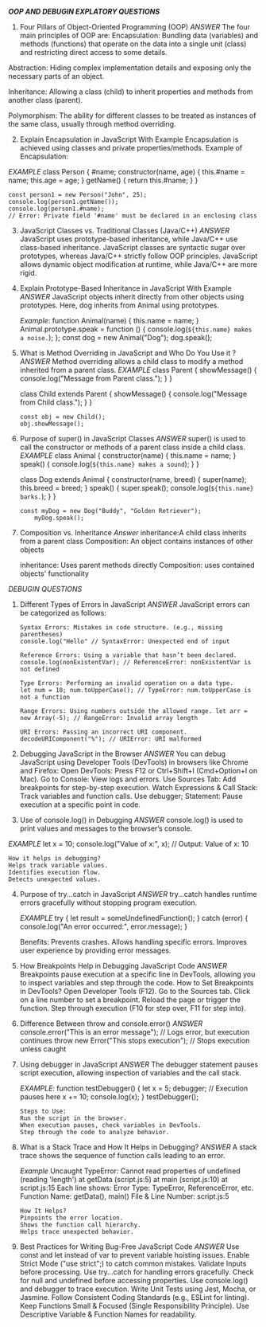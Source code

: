 **_OOP AND DEBUGIN EXPLATORY QUESTIONS_**

1. Four Pillars of Object-Oriented Programming (OOP)
   _ANSWER_
   The four main principles of OOP are:
   Encapsulation: Bundling data (variables) and methods (functions) that operate on the data into a single unit (class) and restricting direct access to some details.

Abstraction: Hiding complex implementation details and exposing only the necessary parts of an object.

Inheritance: Allowing a class (child) to inherit properties and methods from another class (parent).

Polymorphism: The ability for different classes to be treated as instances of the same class, usually through method overriding.

2. Explain Encapsulation in JavaScript With Example
   Encapsulation is achieved using classes and private properties/methods.
   Example of Encapsulation:

_EXAMPLE_
class Person {
#name;
constructor(name, age) {
this.#name = name;
this.age = age;
}
getName() {
return this.#name;
} }

    const person1 = new Person("John", 25);
    console.log(person1.getName());
    console.log(person1.#name);
    // Error: Private field '#name' must be declared in an enclosing class

3.  JavaScript Classes vs. Traditional Classes (Java/C++)
    _ANSWER_
    JavaScript uses prototype-based inheritance, while Java/C++ use class-based inheritance.
    JavaScript classes are syntactic sugar over prototypes, whereas Java/C++ strictly follow OOP principles.
    JavaScript allows dynamic object modification at runtime, while Java/C++ are more rigid.

4.  Explain Prototype-Based Inheritance in JavaScript With Example
    _ANSWER_
    JavaScript objects inherit directly from other objects using prototypes.
    Here, dog inherits from Animal using prototypes.

    _Example_:
    function Animal(name) {
    this.name = name;
    }
    Animal.prototype.speak = function () {
    console.log(`${this.name} makes a noise.`);
    };
    const dog = new Animal("Dog");
    dog.speak();

5.  What is Method Overriding in JavaScript and Who Do You Use it ?
    _ANSWER_
    Method overriding allows a child class to modify a method inherited from a parent class.
    _EXAMPLE_
    class Parent {
    showMessage() {
    console.log("Message from Parent class.");
    }
    }

    class Child extends Parent {
    showMessage() {
    console.log("Message from Child class.");
    }
    }

        const obj = new Child();
        obj.showMessage();

6.  Purpose of super() in JavaScript Classes
    _ANSWER_
    super() is used to call the constructor or methods of a parent class inside a child class.
    _EXAMPLE_
    class Animal {
    constructor(name) {
    this.name = name;
    }
    speak() {
    console.log(`${this.name} makes a sound`);
    }
    }

    class Dog extends Animal {
    constructor(name, breed) {
    super(name);
    this.breed = breed;
    }
    speak() {
    super.speak();
    console.log(`${this.name} barks.`);
    }
    }

        const myDog = new Dog("Buddy", "Golden Retriever");
            myDog.speak();

7.  Composition vs. Inheritance
    _Answer_
    inheritance:A child class inherits from a parent class
    Composition: An object contains instances of other objects

    inheritance: Uses parent methods directly
    Composition: uses contained objects' functionality

_DEBUGIN QUESTIONS_

1.  Different Types of Errors in JavaScript
    _ANSWER_
    JavaScript errors can be categorized as follows:

        Syntax Errors: Mistakes in code structure. (e.g., missing parentheses)
        console.log("Hello" // SyntaxError: Unexpected end of input

        Reference Errors: Using a variable that hasn’t been declared.
        console.log(nonExistentVar); // ReferenceError: nonExistentVar is not defined

        Type Errors: Performing an invalid operation on a data type.
        let num = 10; num.toUpperCase(); // TypeError: num.toUpperCase is not a function

        Range Errors: Using numbers outside the allowed range. let arr = new Array(-5); // RangeError: Invalid array length

        URI Errors: Passing an incorrect URI component. decodeURIComponent("%"); // URIError: URI malformed

2.  Debugging JavaScript in the Browser
    _ANSWER_
    You can debug JavaScript using Developer Tools (DevTools) in browsers like Chrome and Firefox:
    Open DevTools: Press F12 or Ctrl+Shift+I (Cmd+Option+I on Mac).
    Go to Console: View logs and errors.
    Use Sources Tab: Add breakpoints for step-by-step execution.
    Watch Expressions & Call Stack: Track variables and function calls.
    Use debugger; Statement: Pause execution at a specific point in code.

3.  Use of console.log() in Debugging
    _ANSWER_
    console.log() is used to print values and messages to the browser’s console.

_EXAMPLE_
let x = 10;
console.log("Value of x:", x); // Output: Value of x: 10

    How it helps in debugging?
    Helps track variable values.
    Identifies execution flow.
    Detects unexpected values.

4.  Purpose of try...catch in JavaScript
    _ANSWER_
    try...catch handles runtime errors gracefully without stopping program execution.

    _EXAMPLE_
    try {
    let result = someUndefinedFunction();
    } catch (error) {
    console.log("An error occurred:", error.message);
    }

    Benefits:
    Prevents crashes.
    Allows handling specific errors.
    Improves user experience by providing error messages.

5.  How Breakpoints Help in Debugging JavaScript Code
    _ANSWER_
    Breakpoints pause execution at a specific line in DevTools, allowing you to inspect variables and step through the code.
    How to Set Breakpoints in DevTools?
    Open Developer Tools (F12).
    Go to the Sources tab.
    Click on a line number to set a breakpoint.
    Reload the page or trigger the function.
    Step through execution (F10 for step over, F11 for step into).

6.  Difference Between throw and console.error()
    _ANSWER_
    console.error("This is an error message"); // Logs error, but execution continues throw new Error("This stops execution"); // Stops execution unless caught

7.  Using debugger in JavaScript
    _ANSWER_
    The debugger statement pauses script execution, allowing inspection of variables and the call stack.

    _EXAMPLE_:
    function testDebugger() {
    let x = 5; debugger; // Execution pauses here
    x += 10;
    console.log(x);
    }
    testDebugger();

        Steps to Use:
        Run the script in the browser.
        When execution pauses, check variables in DevTools.
        Step through the code to analyze behavior.

8.  What is a Stack Trace and How It Helps in Debugging?
    _ANSWER_
    A stack trace shows the sequence of function calls leading to an error.

    _Example_
    Uncaught TypeError: Cannot read properties of undefined (reading 'length') at getData (script.js:5) at main (script.js:10) at script.js:15
    Each line shows:
    Error Type: TypeError, ReferenceError, etc.
    Function Name: getData(), main()
    File & Line Number: script.js:5

        How It Helps?
        Pinpoints the error location.
        Shows the function call hierarchy.
        Helps trace unexpected behavior.

9.  Best Practices for Writing Bug-Free JavaScript Code
    _ANSWER_
    Use const and let instead of var to prevent variable hoisting issues.
    Enable Strict Mode ("use strict";) to catch common mistakes.
    Validate Inputs before processing.
    Use try...catch for handling errors gracefully.
    Check for null and undefined before accessing properties.
    Use console.log() and debugger to trace execution.
    Write Unit Tests using Jest, Mocha, or Jasmine.
    Follow Consistent Coding Standards (e.g., ESLint for linting).
    Keep Functions Small & Focused (Single Responsibility Principle).
    Use Descriptive Variable & Function Names for readability.
